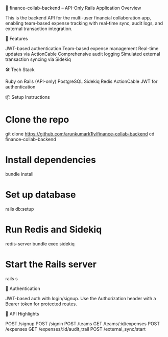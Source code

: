 📘 finance-collab-backend – API-Only Rails Application
Overview

This is the backend API for the multi-user financial collaboration app, enabling team-based expense tracking with real-time sync, audit logs, and external transaction integration.

🚀 Features

JWT-based authentication
Team-based expense management
Real-time updates via ActionCable
Comprehensive audit logging
Simulated external transaction syncing via Sidekiq

🛠️ Tech Stack

Ruby on Rails (API-only)
PostgreSQL
Sidekiq
Redis
ActionCable
JWT for authentication

📦 Setup Instructions

# Clone the repo
git clone https://github.com/arunkumark1ly/finance-collab-backend
cd finance-collab-backend

# Install dependencies
bundle install

# Set up database
rails db:setup

# Run Redis and Sidekiq
redis-server
bundle exec sidekiq

# Start the Rails server
rails s


🔐 Authentication

JWT-based auth with login/signup. Use the Authorization header with a Bearer token for protected routes.

📡 API Highlights

POST /signup
POST /signin
POST /teams
GET /teams/:id/expenses
POST /expenses
GET /expenses/:id/audit_trail
POST /external_sync/start


